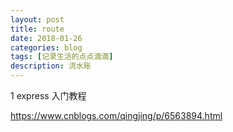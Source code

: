 ```yaml
---
layout: post
title: route
date: 2018-01-26
categories: blog
tags: [记录生活的点点滴滴]
description: 流水账
---
```


1 express 入门教程

https://www.cnblogs.com/qingjing/p/6563894.html

